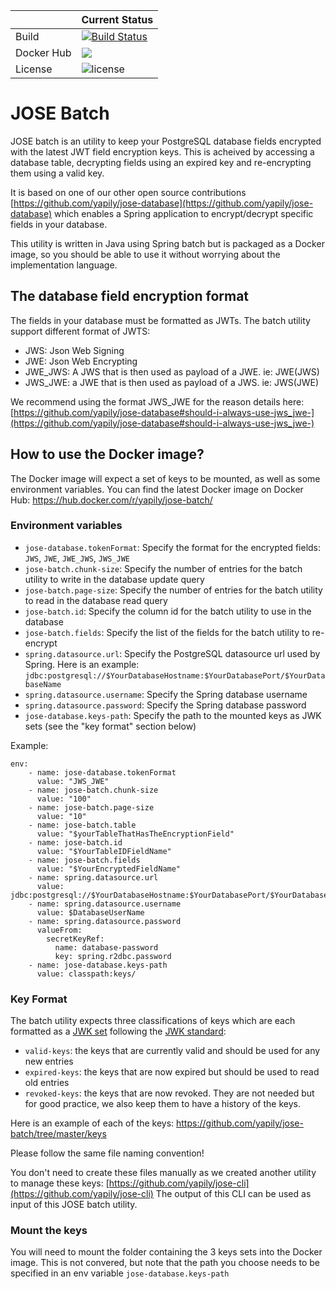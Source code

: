 | |Current Status|
|---|---|
|Build|[![Build Status](https://img.shields.io/endpoint.svg?url=https%3A%2F%2Factions-badge.atrox.dev%2Fyapily%2Fjose-batch%2Fbadge%3Fref%3Dmaster&style=flat)](https://actions-badge.atrox.dev/yapily/jose-batch/goto?ref=master)|
|Docker Hub|[![](https://images.microbadger.com/badges/version/yapily/jose-batch.svg)](https://microbadger.com/images/yapily/jose-batch "Get your own version badge on microbadger.com")|
|License|![license](https://img.shields.io/github/license/yapily/jose-batch)|

# JOSE Batch

JOSE batch is an utility to keep your PostgreSQL database fields encrypted with the latest JWT field encryption keys. This is acheived by accessing a database table, decrypting fields using an expired key and re-encrypting them using a valid key.


It is based on one of our other open source contributions [https://github.com/yapily/jose-database](https://github.com/yapily/jose-database) which enables a Spring application to encrypt/decrypt specific fields in your database.

This utility is written in Java using Spring batch but is packaged as a Docker image, so you should be able to use it without worrying about the implementation language.

## The database field encryption format

The fields in your database must be formatted as JWTs. The batch utility support different format of JWTS:

- JWS: Json Web Signing
- JWE: Json Web Encrypting 
- JWE_JWS: A JWS that is then used as payload of a JWE. ie: JWE(JWS)
- JWS_JWE: a JWE that is then used as payload of a JWS. ie: JWS(JWE)

We recommend using the format JWS_JWE for the reason details here: [https://github.com/yapily/jose-database#should-i-always-use-jws_jwe-](https://github.com/yapily/jose-database#should-i-always-use-jws_jwe-)

## How to use the Docker image?

The Docker image will expect a set of keys to be mounted, as well as some environment variables.
You can find the latest Docker image on Docker Hub: https://hub.docker.com/r/yapily/jose-batch/

### Environment variables


- `jose-database.tokenFormat`: Specify the format for the encrypted fields: `JWS`, `JWE`, `JWE_JWS`, `JWS_JWE`
- `jose-batch.chunk-size`: Specify the number of entries for the batch utility to write in the database update query
- `jose-batch.page-size`: Specify the number of entries for the batch utility to read in the database read query
- `jose-batch.id`: Specify the column id for the batch utility to use in the database
- `jose-batch.fields`: Specify the list of the fields for the batch utility to re-encrypt
- `spring.datasource.url`: Specify the PostgreSQL datasource url used by Spring. Here is an example: `jdbc:postgresql://$YourDatabaseHostname:$YourDatabasePort/$YourDatabaseName`
- `spring.datasource.username`: Specify the Spring database username
- `spring.datasource.password`: Specify the Spring database password
- `jose-database.keys-path`: Specify the path to the mounted keys as JWK sets (see the "key format" section below)

Example:

```
env:
    - name: jose-database.tokenFormat
      value: "JWS_JWE"
    - name: jose-batch.chunk-size
      value: "100"
    - name: jose-batch.page-size
      value: "10"
    - name: jose-batch.table
      value: "$yourTableThatHasTheEncryptionField"
    - name: jose-batch.id
      value: "$YourTableIDFieldName"
    - name: jose-batch.fields
      value: "$YourEncryptedFieldName"
    - name: spring.datasource.url
      value: jdbc:postgresql://$YourDatabaseHostname:$YourDatabasePort/$YourDatabaseName
    - name: spring.datasource.username
      value: $DatabaseUserName
    - name: spring.datasource.password
      valueFrom:
        secretKeyRef:
          name: database-password
          key: spring.r2dbc.password
    - name: jose-database.keys-path
      value: classpath:keys/
```

### Key Format

The batch utility expects three classifications of keys which are each formatted as a [JWK set](https://tools.ietf.org/html/rfc7517#section-5) following the [JWK standard](https://tools.ietf.org/html/rfc7517):
- `valid-keys`: the keys that are currently valid and should be used for any new entries
- `expired-keys`: the keys that are now expired but should be used to read old entries
- `revoked-keys`: the keys that are now revoked. They are not needed but for good practice, we also keep them to have a history of the keys.

Here is an example of each of the keys: https://github.com/yapily/jose-batch/tree/master/keys

Please follow the same file naming convention!

You don't need to create these files manually as we created another utility to manage these keys: [https://github.com/yapily/jose-cli](https://github.com/yapily/jose-cli)
The output of this CLI can be used as input of this JOSE batch utility.

### Mount the keys

You will need to mount the folder containing the 3 keys sets into the Docker image. This is not convered, but note that the path you choose needs to be specified in an env variable `jose-database.keys-path`


